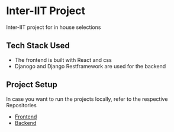 # Inter-IIT Project
Inter-IIT project for in house selections

## Tech Stack Used
- The frontend is built with React and css
- Djanogo and Django Restframework are used for the backend

## Project Setup
In case you want to run the projects locally, refer to the respective Repositories 
- [Frontend](https://github.com/kunal-iitj/Inter-IIT-Project/blob/main/frontend/README.md)
- [Backend](https://github.com/kunal-iitj/Inter-IIT-Project/blob/main/backend/README.md)
